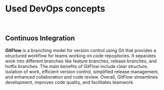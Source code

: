 # Used DevOps concepts
<br>

## Continuos Integration

**GitFlow** is a branching model for version control using Git that provides a structured workflow for teams working on code repositories. It separates work into different branches like feature branches, release branches, and hotfix branches. The main benefits of GitFlow include clear structure, isolation of work, efficient version control, simplified release management, and enhanced collaboration and code review. Overall, GitFlow streamlines development, improves code quality, and facilitates teamwork.
